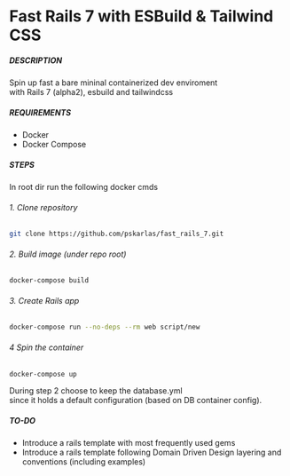 # Fast Rails 7 with ESBuild & Tailwind CSS

##### DESCRIPTION
Spin up fast a bare mininal containerized dev enviroment\
with Rails 7 (alpha2), esbuild and tailwindcss

##### REQUIREMENTS
- Docker
- Docker Compose

##### STEPS 
In root dir run the following docker cmds

###### 1. Clone repository

 ```sh  
 git clone https://github.com/pskarlas/fast_rails_7.git
 ```
 
###### 2. Build image (under repo root)

 ```sh  
 docker-compose build  
 ```
###### 3. Create Rails app
 ```sh  
 docker-compose run --no-deps --rm web script/new  
 ```
###### 4 Spin the container

  ```sh  
 docker-compose up 
 ```
 
 During step 2 choose to keep the database.yml\
 since it holds a default configuration  (based on DB container config).
 
##### TO-DO
+ Introduce a rails template with most frequently used gems
+ Introduce a rails template following Domain Driven Design layering and conventions (including examples)
